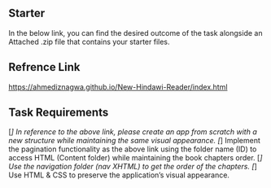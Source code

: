 ## Starter
In the below link, you can find the desired outcome of the task alongside an Attached .zip file that contains your starter files.

## Refrence Link
https://ahmediznagwa.github.io/New-Hindawi-Reader/index.html


## Task Requirements
[*] In reference to the above link, please create an app from scratch with a new structure while maintaining the same visual appearance.
[*] Implement the pagination functionality as the above link using the folder name (ID) to access HTML (Content folder) while maintaining the book chapters order.
[*] Use the navigation folder (nav XHTML) to get the order of the chapters.
[*] Use HTML & CSS to preserve the application’s visual appearance.